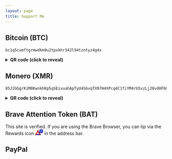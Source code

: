```yaml
---
layout: page
title: Support Me
---
```


<style>
.dono-qr {
  height: 240px;
  width: 240px;
}

details summary {
  cursor: pointer;
}
</style>

## Bitcoin (BTC)

```
bc1q5cumftgrmwdkm9u2tpxkhr342l94tzntyz4g4x
```

<details>
  <summary><b>QR code (click to reveal)</b></summary>
  <img class="dono-qr" src="/img/dono-qr-btc.png" alt="Bitcoin QR code">
</details>

## Monero (XMR)

```
85J2GGgrKiM8KwnkhKp5qSEixuahApTyU4SGvqTX97H4XPcq4C1fiYM4rUSxzLj28vdHFbQxmiMQGYJRWLkCDYvPEWGDYVJ
```

<details>
  <summary><b>QR code (click to reveal)</b></summary>
  <img class="dono-qr" src="/img/dono-qr-xmr.png" alt="Monero QR code">
</details>

## Brave Attention Token (BAT)

This site is verified. If you are using the Brave Browser, you can tip via the Rewards icon ![Brave Rewards icon](/img/brave-rewards-icon.png) in the address bar.

## PayPal

<div id="donate-button-container">
<div id="donate-button"></div>
<script src="https://www.paypalobjects.com/donate/sdk/donate-sdk.js" charset="UTF-8"></script>
<script>
PayPal.Donation.Button({
env:'production',
hosted_button_id:'MUTGFZDKUXLEE',
image: {
src:'https://www.paypalobjects.com/en_US/GB/i/btn/btn_donateCC_LG.gif',
alt:'Donate with PayPal button',
title:'Donate with PayPal - The safer, easier way to pay online!',
}
}).render('#donate-button');
</script>
</div>

